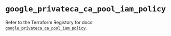 # `google_privateca_ca_pool_iam_policy`

Refer to the Terraform Registory for docs: [`google_privateca_ca_pool_iam_policy`](https://registry.terraform.io/providers/hashicorp/google-beta/4.64.0/docs/resources/google_privateca_ca_pool_iam_policy).
